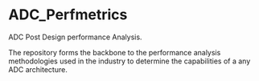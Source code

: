 # ADC_Perfmetrics
ADC Post Design performance Analysis.

The repository forms the backbone to the performance analysis methodologies used in the industry to determine the capabilities of a any ADC architecture. 
 
